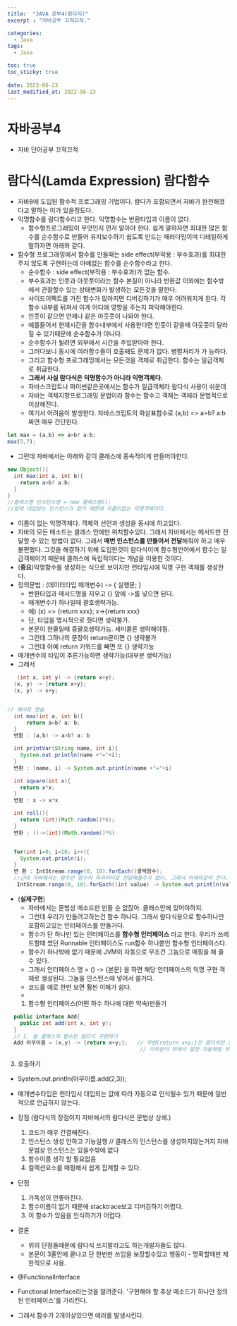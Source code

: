 ```yaml
---
title:  "JAVA 공부4(람다식)"
excerpt : "자바공부 끄적끄적."

categories:
  - Java
tags:
  - Java

toc: true
toc_sticky: true
 
date: 2022-06-23
last_modified_at: 2022-06-23
---
```



# 자바공부4
- 자바 단어공부 끄적끄적

# 람다식(Lamda Expression)   람다함수
- 자바8에 도입된 함수적 프로그래밍 기법이다. 람다가 포함되면서 자바가 완전해졌다고 말하는 이가 있을정도다.
- 익명함수를 람다함수라고 한다.  익명함수는 반환타입과 이름이 없다.
   - 함수형프로그래밍이 무엇인지 먼저 알아야 한다. 쉽게 말하자면 최대한 많은 함수를 순수함수로 만들어 유지보수하기 쉽도록 만드는 패러다임이며 디테일하게 말하자면 아래와 같다.
- 함수형 프로그래밍에서 함수를 만들때는 side effect(부작용 : 부수효과)를 최대한 주지 않도록 구현하는데 아예없는 함수를 순수함수라고 한다. 
  - 순수함수 : side effect(부작용 : 부수효과)가 없는 함수.
  - 부수효과는 인풋과 아웃풋이라는 함수 본질이 아니라 반환값 이외에는 함수밖에서 관찰할수 있는 상태변화가 발생하는 모든것을 말한다.
  - 사이드이펙트를 가진 함수가 많아지면 디버깅하기가 매우 어려워지게 된다. 각 함수 내부를 뒤져서 이게 어디에 영향을 주는지 파악해야한다.
  - 인풋이 같으면 언제나 같은 아웃풋이 나와야 한다.
  - 예를들어서 현재시간을 함수내부에서 사용한다면 인풋이 같을때 아웃풋이 달라질 수 있기때문에 순수함수가 아니다.
  - 순수함수가 될려면 외부에서 시간을 주입받아야 한다.
  - 그러다보니 동시에 여러함수들이 호출돼도 문제가 없다. 병렬처리가 가 능하다.
  - 그리고 함수형 프로그래밍에서는 모든것을 객체로 취급한다. 함수는 일급객체로 취급한다.
  - **그래서 사실 람다식은 익명함수가 아니라 익명객체다.**
  - 자바스크립트나 파이썬같은곳에서는 함수가 일급객체라 람다식 사용이 쉬운데
  - 자바는 객체지향프로그래밍 문법이라 함수는 함수고 객체는 객체라 문법적으로 이상해진다.
  - 여기서 어려움이 발생한다. 자바스크립트의 화살표함수로 (a,b) => a>b? a:b 짜면 매우 간단한다.


```javascript
let max = (a,b) => a>b? a:b;
max(5,7);
```


- 그런데 자바에서는 아래와 같이 클래스에 종속적이게 만들어야한다.


```java
new Object(){
  int max(int a, int b){
    return a>b? a:b;
  }
}
//클래스명 인스턴스명 = new 클래스명(); 
//앞에 대입받는 인스턴스가 없기 때문에 이름이없는 익명객체이다.

```

- 이름이 없는 익명객체다. 객체의 선언과 생성을 동시에 하고있다.
- 자바의 모든 메소드는 클래스 안에만 위치할수있다. 
  그래서 자바에서는 메서드만 전달할 수 있는 방법이 없다. 
  그래서 **매번 인스턴스를 만들어서 전달**해줘야 하고 매우 불편했다. 그것을 해결하기 위해 도입한것이 람다식이며 
  함수형언어에서 함수는 일급객체이기 때문에 클래스에 독립적이다는 개념을 이용한 것이다.
-  (**중요**)익명함수를 생성하는 식으로 보이지만 런타임시에 익명 구현 객체를 생성한다.
-  정의문법 :  (데이터타입 매개변수) -> { 실행문; }
    - 반환타입과 메서드명을 지우고 {} 앞에 ->를 넣으면 된다.
    - 매개변수가 하나일때 괄호생략가능. 
    - 예) (x) => {return x*x*x}; x->{return x*x*x}
     - 단, 타입을 명시적으로 줬다면 생략불가.
     - 본문이 한줄일때 중괄호생략가능. 세미콜론 생략해야됨. 
     - 그런데 그하나의 문장이 return문이면 {} 생략불가
     - 그런데 아예 return 키워드를 빼면 또 {} 생략가능
  - 매개변수의 타입이 추론가능하면 생략가능(대부분 생략가능)
  - 그래서
```java 
   (int x, int y) -> {return x+y};
  (x, y) -> {return x+y};
  (x, y) -> x+y;


// 예시로 연습
  int max(int a, int b){
      return a>b? a: b;
  }
  변환 : (a,b) -> a>b? a: b

  int printVar(String name, int i){
    System.out.println(name +"="+i);
  }
  변환 : (name, i) -> System.out.println(name +"="+i)

  int square(int x){
    return x*x;
  }
  변환 : x -> x*x

  int roll(){
    return (int)(Math.random()*6);
  }
  변환 : ()->(int)(Math.random()*6)


  for(int i=0; i<10; i++){
    System.out.prinln(i);
  }
  변 환 : IntStream.range(0, 10).forEach((콜백함수);
  //근데 자바에서는 함수만 함수의 파라미터로 전달해줄수가 없다. 그래서 아래와같이 쓴다.
   IntStream.range(0, 10).forEach((int value) -> System.out.println(value));
```
- (**실제구현**)
    - 자바에서는 문법상 메소드만 만들 순 없잖아. 클래스안에 있어야하지.
    - 그런데 우리가 만들려고하는건 함수 하나다. 그래서 람다식용으로 함수하나만 포함하고있는 인터페이스를 만들거다.
    - 함수가 단 하나만 있는 인터페이스를 **함수형 인터페이스** 라고 한다. 우리가 쓰레드할때 썼던 Runnable 인터페이스도 run함수 하나뿐인 함수형 인터페이스다.
    - 함수가 하나밖에 없기 때문에 JVM이 자동으로 무조건 그놈으로 매핑을 해 줄 수 있다.
    - 그래서 인터페이스 명 = () -> {본문}  을 하면 해당 인터페이스의 익명 구현 객체로 생성된다. 그놈을 인스턴스에 넣어서 쓸거다.
    - 코드를 예로 한번 보면 훨씬 이해가 쉽다.
    - 
  1. 함수형 인터페이스(어떤 하수 하나에 대한 약속)만들기
```java
  public interface Add{
    public int add(int x, int y);
  }
  // 1. 쓸 클래스의 함수안 람다식 구현하기
  Add 아무이름 = (x,y) -> {return x+y;};   // 우변{return x+y;}은 람다식만 쓴거
                                          // 이부분이 위에서 말한 자동매핑 부분이다.
```                                          
  3. 호출하기
  - System.out.println(아무이름.add(2,3));
- 매개변수타입은 런타임시 대입되는 값에 따라 자동으로 인식될수 있기 때문에 일반적으로 언급하지 않는다.
- 장점 (람다식의 장점이지 자바에서의 람다식은 문법상 상쇄.)
  1. 코드가 매우 간결해진다.
  2. 인스턴스 생성 안하고 기능실행 // 클래스의 인스턴스를 생성하지않는거지 자바 문법상 인스턴스는 있을수밖에 없다
  3. 함수이름 생각 할 필요없음
  4. 컬렉션요소를 매핑해서 쉽게 집계할 수 있다.
- 단점
  1. 가독성이 안좋아진다.
  2. 함수이름이 없기 때문에 stacktrace보고 디버깅하기 어렵다.
  3. 이 함수가 있음을 인식하기가 어렵다.
- 결론
  - 위의 단점들때문에 람다식 쓰지말라고도 하는개발자들도 많다.
  - 본문이 3줄안에 끝나고 단 한번만 쓰임을 보장할수있고 행동이 - 명확할때만 제한적으로 사용.

- @FunctionalInterface
- Functional Interface라는것을 알려준다. '구현해야 할 추상 메소드가 하나만 정의된 인터페이스'를 가리킨다.
- 그래서 함수가 2개이상있으면 에러를 발생시킨다.